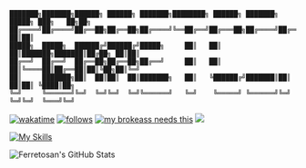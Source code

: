 ```
███████╗███████╗██████╗ ██████╗ ███████╗████████╗ ██████╗ ███████╗ █████╗ ███╗   ██╗██╗
██╔════╝██╔════╝██╔══██╗██╔══██╗██╔════╝╚══██╔══╝██╔═══██╗██╔════╝██╔══██╗████╗  ██║██║
█████╗  █████╗  ██████╔╝██████╔╝█████╗     ██║   ██║   ██║███████╗███████║██╔██╗ ██║██║
██╔══╝  ██╔══╝  ██╔══██╗██╔══██╗██╔══╝     ██║   ██║   ██║╚════██║██╔══██║██║╚██╗██║╚═╝
██║     ███████╗██║  ██║██║  ██║███████╗   ██║   ╚██████╔╝███████║██║  ██║██║ ╚████║██╗
╚═╝     ╚══════╝╚═╝  ╚═╝╚═╝  ╚═╝╚══════╝   ╚═╝    ╚═════╝ ╚══════╝╚═╝  ╚═╝╚═╝  ╚═══╝╚═╝
```
[![wakatime](https://wakatime.com/badge/user/f4e11d4c-f921-4227-b4e4-cec0bebda2de.svg)](https://wakatime.com/@f4e11d4c-f921-4227-b4e4-cec0bebda2de)
[![follows](https://img.shields.io/github/followers/ferretosan.svg?style=social&label=Follow&maxAge=2592000)](https://github.com/ferretosan)
[![my brokeass needs this](https://img.shields.io/badge/Ko--fi-F16061?style=normal&logo=ko-fi&logoColor=white)](https://ko-fi.com/ferretosan)
![](https://komarev.com/ghpvc/?username=ferretosan)

[![My Skills](https://skillicons.dev/icons?i=apple,vscode,html,css,javascript,github,pr,ps,ableton,discord&perline=10)](https://skill-icons-builder.vercel.app/)

![Ferretosan's GitHub Stats](https://github-readme-stats.vercel.app/api?username=Ferretosan&show_icons=true&theme=tokyonight&icon_color=ff79c6&outline=false)
